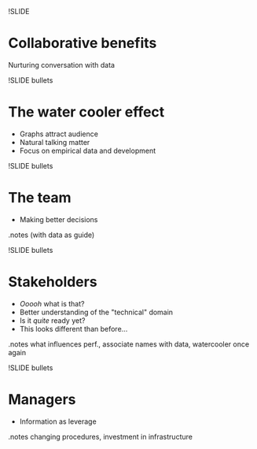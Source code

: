 !SLIDE
# Collaborative benefits #

Nurturing conversation with data

!SLIDE bullets
# The water cooler effect #

* Graphs attract audience
* Natural talking matter
* Focus on empirical data and development

!SLIDE bullets
# The team #

* Making better decisions

.notes (with data as guide)

!SLIDE bullets
# Stakeholders #

* _Ooooh_ what is that?
* Better understanding of the "technical" domain
* Is it _quite_ ready yet?
* This looks different than before...

.notes what influences perf., associate names with data, watercooler once again

!SLIDE bullets
# Managers #

* Information as leverage

.notes changing procedures, investment in infrastructure 
